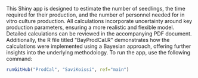This Shiny app is designed to estimate the number of seedlings, the time required for their production, and the number of personnel needed for in vitro culture production. All calculations incorporate uncertainty around key production parameters, ensuring a more realistic and flexible model. Detailed calculations can be reviewed in the accompanying PDF document. Additionally, the R file titled "BayProdCal.R" demonstrates how the calculations were implemented using a Bayesian approach, offering further insights into the underlying methodology.
To run the app, use the following command:

```r
runGitHub("ProdCal", "SaviKoissi", ref="main")
```
